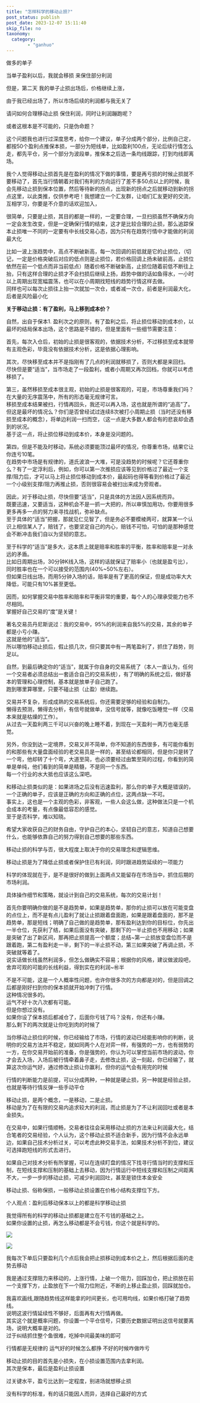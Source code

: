 ```yaml
---
title: "怎样科学的移动止损?"
post_status: publish
post_date: 2023-12-07 15:11:40
skip_file: no
taxonomy:
  category:
        - "ganhuo"
---
```


做多的单子

当单子盈利以后，我就会移损 来保住部分利润

但是，第二天 我的单子止损出场后，价格继续上涨，

由于我已经出场了，所以市场后续的利润都与我无关了

请问如何合理移动止损 保住利润，同时让利润蹦跑呢？

或者这根本是不可能的，只是伪命题？

这个问题我也进行过深度思考，给你一个建议，单子分成两个部分，比例自己定，都按50个盈利点推保本损，一部分为短线单，比如盈利100点，无论后续行情怎么走，都先平仓，另一个部分为波段单，推保本之后选一条均线跟踪，打到均线即离场。

我个人觉得移动止损首先是在盈利的情况下做的事情，要是再亏损的时候止损就不要移动了，首先当行情朝着对我们有利的方向运行了差不多50点以上的时候，我会先移动止损到保本位置，然后等待新的拐点，出现新的拐点之后就移动到新的拐点这里，以此类推，仅供参考吧！我想建立一个汇友群，让咱们汇友更好的交流，互相学习，你要是不介意的话欢迎加入，

很简单，只要是止损，其目的都是一样的，一定要合理，一旦扫损虽然不确保方向一定会发生改变，但是一定确保行情的结束，这才是比较合理的止损，那么追踪保本止损唯一不同的一定要有中长线交易心态，因为只有在趋势行情中才能做的利润最大化

比如一波上涨趋势中，高点不断破新高，每一次回调的前低就是它的止损位，（切记，一定是价格突破后对应的低点则是止损位，若价格回调上扬未破前高，止损位依然在前一个低点而非当前低点）随着价格不断破新高，止损位随着前低不断往上抬，只有这样合理的止损才不会扫损后继续上扬，趋势中做的话如鱼得水，一小时以上周期出现宽幅震荡，也可以在小周期找短线的趋势行情这样去做。  
同样也可以每次止损往上抬一次就加一次仓，或者减一次仓，前者是利润最大化，后者是风险最小化

**关于移动止损：有了盈利，马上移到成本价？**

自然，出自于保本1. 盈利次之的原则，有了盈利之后，将止损位移动到成本价，以最坏的结局保本出场，这个思路是不错的，但是里面有一些细节需要注意：

首先，每次入仓后，初始的止损是很客观的，依据技术分析，不过移损至成本就带有主观色彩，毕竟没有依据技术分析，这是依据心理影响。

其次，尽快移至成本并不是指刚有了几点的利润就移损了，否则大都是来回扫。  
尽快但是要“适当”，当市场走了一段盈利，或者小周期又再次回档，你就可以考虑移损了。

第三，虽然移损至成本很主观，初始的止损是很客观的，可是，市场尊重我们吗？在大量的无序震荡中，所有的形态毫无规律可言。  
移损至成本结果被扫，行情再回头，我还可以再入场，这也就是所谓的“追高”了。  
但这是最坏的情况么？你们是否曾经试过连续8次被打小周期止损（当时还没有移损至成本的概念），将单边利润一扫而空，（这一点是大多数人都会有的悲哀却会遇到的状况。  
基于这一点，将止损位移动到成本价，本身是没问题的。

第四，但是不能及时移动，系统必须要能顶过最坏的情况，你尊重市场，结果它让你连亏10笔。  
在趋势中市场是有规律的，道氏波浪一大堆，可是没趋势的时候呢？它还尊重你么？有了一定浮利后，例如，你可以第一次推损应该等见到价格过了最近一个支撑/阻力后，才可以马上将止损位移动到成本价，最起码也得等看到价格过了最近一个小级别支撑/阻力再推止损，否则很容易会被扫出来成为旁观者。

因此，对于移动止损，尽快但要“适当”，只是具体的方法因人因系统而异。  
既要迅速，又要适当，这种机会不是一抓一大把的，所以审慎加用功，你要用很多更多再多一点的努力来寻找战机，弥补缺点。  
至于具体的“适当”把握，那就见仁见智了，但是务必不要模棱两可，就算某一个认识上相信某人了，赔钱了，也要坚定自己的内心，赔钱不可怕，可怕的是那种感觉会不断冲击我们自以为坚韧的意志。

至于科学的“适当”是多大，这本质上就是赔率和胜率的平衡，胜率和赔率是一对永远的矛盾。  
比如日周期出场，30分钟K线入场，这样的话就保证了赔率小（也就是盈亏比），同时胜率也在一个可以接受的范围内(40%~50%左右）。  
但如果日线出场，而用5分钟入场的话，赔率是有了更高的保证，但是成功率大大降低，可能只有10%甚至更低。

因而，如何掌握交易中胜率和赔率和平衡非常的重要，每个人的心理承受能力也不尽相同。  
掌握好自己交易的“度”是关键！

著名交易员丹尼斯说过：我的交易中，95%的利润来自我5%的交易，其余的单子都是小亏小赚。  
这就是他的“适当”。  
所以哪怕移动止损后，假止损几次，但只要其中有一两笔盈利了，抓住了趋势，则足以。

自然，到最后确定你的“适当”，就属于你自身的交易系统了（本人一直认为，任何一个交易者必须总结出一套适合自己的交易系统），有了明确的系统之后，做好基本的管理和心理控制，基本就是放单子自己跑了。  
跑到哪里算哪里，只要不碰止损（止盈）继续跑。

交易并不复杂，形成成熟的交易系统后，你还需要足够的经验和自制力。  
懒得去预测，懒得去分析，有信号就做单，没信号就等，就像吃饭睡觉一样（交易本来就是枯燥的工作）。  
从过去一天盈利两三千可以兴奋的晚上睡不着，到现在一天盈利一两万也毫无感觉。

另外，你没到达一定境界，交易又并不简单，你不知道的东西很多，有可能你看到的和那些有大量盘面经验的老交易员是一样的，甚至结论都相同，但是你只是转了一个弯，他却转了十个弯，大道至简，也必须要经过由繁至简的过程，你看到的简单是单纯，他们看到的简单是精髓，不是同一个东西。  
每一个行业的水大抵也应该这么深吧。

和移动止损类似的是：如果进场之后没有迅速盈利，那么你的单子大概是错误的，一个正确的单子，应该是正确的方向和正确的点位，这两点缺一不可。  
事实上，这也是一个主观的色彩，非客观，一些人会这么做，这种做法只是一个机会成本的考量，有点像最低容忍的感觉。  
至于是否科学，难以知晓。

希望大家收获自己的财务自由，守护自己的本心，坚韧自己的意志，知道自己想要什么，也能够依靠自己的努力得到自己想要的那些东西。

移动止损的科学与否，很大程度上取决于你的交易理念和逻辑思维。

移动止损是为了降低止损或者保护住已有利润，同时跟进趋势延续的一项能力

科学的体现就在于，是不是很好的做到上面两点又能留存在市场当中，抓住后期的市场利润。

具体操作细节和策略，就设计到自己的交易系统，每次的交易计划！

首先你要明确你做的是不是趋势单，如果是趋势单，那你的止损可以放在可能变盘的点位上，而不是有点儿盈利了就让止损跟着盘面跑，如果是跟着盘面的，那不是趋势单，那是短线；明确了自己做的是趋势单，那有盈利达到你的目标位，你先出一半仓位，先获利了结，如果后面没有突破，那剩下的一半止损也不用移动；如果是突破了出了新区间，那再把止损提高一个额度；总结~第一止损放变盘位而不是跟着跑，第二有盈利走一半，剩下的一半止损不动，第三如果突破了再调止损，不突破就等着了。  
说实话做长线虽然利润多，但怎么做确实不容易；根据你的风格，建议做波段吧，舍弃可观的可能的长线利益，得到实在的利润~㊗️半

不是不可能，这是一个人概率性问题，也许你很多次的方向都是对的，但是回调之后都是刚好扫到你的保本损就开始冲刺了行情。  
这种情况很多的。  
运气不好十次八次都有可能。  
但是你想过没有。  
如果你设了保本损后都减仓了，后面你亏钱了吗？没有，你还有小赚。  
那么剩下的两次就是让你吃到肉的时候了

当你移动止损位的时候，你已经输给了市场，行情的波动已经能影响你的判断，说明你的交易方法并不稳定，就如同两个人在对弈一样，有强势的一方，也有弱势的一方，在你交易开始前的准备，你是强势的，你认为可以掌控当前市场的波动，你才会去入场，入场后被行情牵着鼻子走，去修改止损，这一刻起，你已经输了，就算这次你运气好，通过修改止损让你赢利，但你的运气会有用完的时候

行情的判断能力是前提，可以分成两种，一种就是硬止损，另一种就是经验止损，也就是等待行情反弹一些手动平仓

移动止损，是两个概念，一是移动，二是止损。  
移动是为了在有限的交易内追求较大的利润，而止损是为了不让利润回吐或者是本金损失。

在交易中，如果行情顺畅，交易者往往会采用移动止损的方法来让利润最大化，结合笔者的交易经验，个人认为，这个移动止损不适合新手，因为行情不会永远单边，如果自己技术分析过关，可以考虑此种交易手法，如果技术分析不到位，建议可选择跑短线的形式去进行。

如果自己对技术分析有所掌握，可以在连续盯盘的情况下找寻行情当时的支撑和压制，在短线支撑和压制的基础上去移动，因为行情运行中短线支撑和压制之间距离不大，一步一步的移动止损，可减少利润回吐，甚至是锁住本金安全

移动止损、俗称保损，一般移动止损设置在价格小结构支撑位下方。

个人观点：盈利后移动保本以上的都是科学移动止损

我觉得所有的科学的移动止损都是建立在不亏钱的基础之上。  
如果你设置的止损，再怎么移动都是不会亏钱，你这个就是科学的。

![](https://cdn.fendou.la/funstoutiao/2020/11/175918114.jpg)

![](https://cdn.fendou.la/funstoutiao/2020/11/175928661.jpg)

我每次下单后只要盈利几个点后我会把止损移动到成本价之上，然后根据后面的走势去移动

我是通过支撑阻力来移动的，上涨行情，上破一个阻力，回踩加仓，把止损放在前一个支撑下方，止盈放在下一个阻力位附近，不断的上移止盈止损，回踩就加仓。

我喜欢画线,跟随趋势线这样能拿的时间更长，也可用均线，如果价格打破了趋势线。  
说明这波行情延续性不够好，后面再有大行情再做。  
其实这个就是概率问题，你设置一个平仓信号，只要历史数据证明出这信号就要离场，说明大概率是对的。  
过于纠结抓住整个鱼很难，吃掉中间最美味的即可

行情都是无规律的 运气好的时候怎么都挣 不好的时候咋做咋亏

移动止损的目的首先是小损失，在小损设置范围内去拿利润。  
其次是保本，最后是盈利止损设置

过关键水平，盈亏比达到一定程度，别进场就想移止损

没有科学的标准，有的话只能因人而异，选择自己最好的方式
